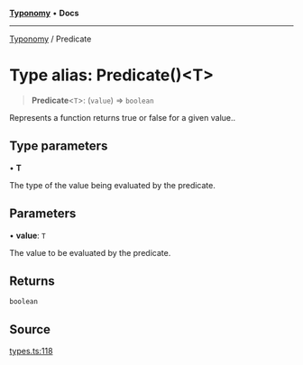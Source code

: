 [**Typonomy**](../README.md) • **Docs**

***

[Typonomy](../globals.md) / Predicate

# Type alias: Predicate()\<T\>

> **Predicate**\<`T`\>: (`value`) => `boolean`

Represents a function returns true or false for a given value..

## Type parameters

• **T**

The type of the value being evaluated by the predicate.

## Parameters

• **value**: `T`

The value to be evaluated by the predicate.

## Returns

`boolean`

## Source

[types.ts:118](https://github.com/softcraft-development/typonomy/blob/dfbcc96600b9b9b8c6faf47f3caef423e4f1568c/src/types.ts#L118)
